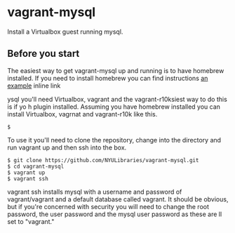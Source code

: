# vagrant-mysql
Install a Virtualbox guest running mysql.

## Before you start

The easiest way to get vagrant-mysql up and running is to have homebrew installed.  If you need to install homebrew you can find instructions [an example](http://brew.sh/ "Title") inline link

ysql you'll need Virtualbox, vagrant and the vagrant-r10ksiest way to do this is if yo h plugin installed.  Assuming you have homebrew installed you can install Virtualbox, vagrnat and vagrant-r10k like this.

    $

To use it you'll need to clone the repository, change into the directory and run vagrant up and then ssh into the box.

    $ git clone https://github.com/NYULibraries/vagrant-mysql.git
    $ cd vagrant-mysql
    $ vagrant up
    $ vagrant ssh
  
  
vagrant ssh installs mysql with a username and password of vagrant/vagrant and a default database called vagrant.  It should be obvious, but if you're concerned with security you will need to change the root password, the user password and the mysql user password as these are ll set to "vagrant."
